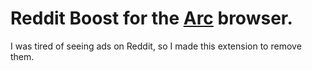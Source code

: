 # Reddit Boost for the [Arc](https://arc.net) browser.

I was tired of seeing ads on Reddit, so I made this extension to remove them.
